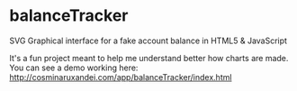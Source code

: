 # balanceTracker
SVG Graphical interface for a fake account balance in HTML5 & JavaScript

It's a fun project meant to help me understand better how charts are made. 
You can see a demo working here: http://cosminaruxandei.com/app/balanceTracker/index.html
